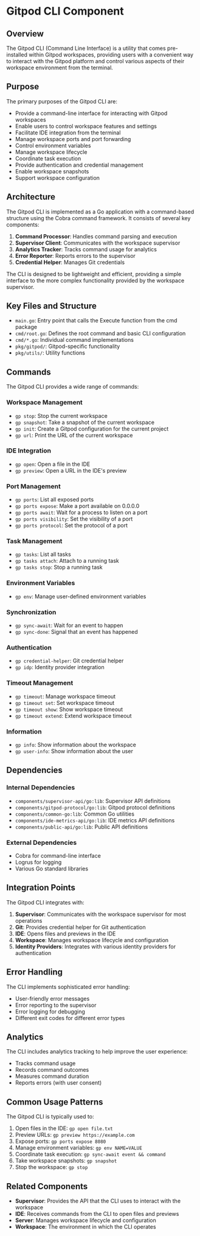 # Gitpod CLI Component

## Overview

The Gitpod CLI (Command Line Interface) is a utility that comes pre-installed within Gitpod workspaces, providing users with a convenient way to interact with the Gitpod platform and control various aspects of their workspace environment from the terminal.

## Purpose

The primary purposes of the Gitpod CLI are:
- Provide a command-line interface for interacting with Gitpod workspaces
- Enable users to control workspace features and settings
- Facilitate IDE integration from the terminal
- Manage workspace ports and port forwarding
- Control environment variables
- Manage workspace lifecycle
- Coordinate task execution
- Provide authentication and credential management
- Enable workspace snapshots
- Support workspace configuration

## Architecture

The Gitpod CLI is implemented as a Go application with a command-based structure using the Cobra command framework. It consists of several key components:

1. **Command Processor**: Handles command parsing and execution
2. **Supervisor Client**: Communicates with the workspace supervisor
3. **Analytics Tracker**: Tracks command usage for analytics
4. **Error Reporter**: Reports errors to the supervisor
5. **Credential Helper**: Manages Git credentials

The CLI is designed to be lightweight and efficient, providing a simple interface to the more complex functionality provided by the workspace supervisor.

## Key Files and Structure

- `main.go`: Entry point that calls the Execute function from the cmd package
- `cmd/root.go`: Defines the root command and basic CLI configuration
- `cmd/*.go`: Individual command implementations
- `pkg/gitpod/`: Gitpod-specific functionality
- `pkg/utils/`: Utility functions

## Commands

The Gitpod CLI provides a wide range of commands:

### Workspace Management
- `gp stop`: Stop the current workspace
- `gp snapshot`: Take a snapshot of the current workspace
- `gp init`: Create a Gitpod configuration for the current project
- `gp url`: Print the URL of the current workspace

### IDE Integration
- `gp open`: Open a file in the IDE
- `gp preview`: Open a URL in the IDE's preview

### Port Management
- `gp ports`: List all exposed ports
- `gp ports expose`: Make a port available on 0.0.0.0
- `gp ports await`: Wait for a process to listen on a port
- `gp ports visibility`: Set the visibility of a port
- `gp ports protocol`: Set the protocol of a port

### Task Management
- `gp tasks`: List all tasks
- `gp tasks attach`: Attach to a running task
- `gp tasks stop`: Stop a running task

### Environment Variables
- `gp env`: Manage user-defined environment variables

### Synchronization
- `gp sync-await`: Wait for an event to happen
- `gp sync-done`: Signal that an event has happened

### Authentication
- `gp credential-helper`: Git credential helper
- `gp idp`: Identity provider integration

### Timeout Management
- `gp timeout`: Manage workspace timeout
- `gp timeout set`: Set workspace timeout
- `gp timeout show`: Show workspace timeout
- `gp timeout extend`: Extend workspace timeout

### Information
- `gp info`: Show information about the workspace
- `gp user-info`: Show information about the user

## Dependencies

### Internal Dependencies
- `components/supervisor-api/go:lib`: Supervisor API definitions
- `components/gitpod-protocol/go:lib`: Gitpod protocol definitions
- `components/common-go:lib`: Common Go utilities
- `components/ide-metrics-api/go:lib`: IDE metrics API definitions
- `components/public-api/go:lib`: Public API definitions

### External Dependencies
- Cobra for command-line interface
- Logrus for logging
- Various Go standard libraries

## Integration Points

The Gitpod CLI integrates with:
1. **Supervisor**: Communicates with the workspace supervisor for most operations
2. **Git**: Provides credential helper for Git authentication
3. **IDE**: Opens files and previews in the IDE
4. **Workspace**: Manages workspace lifecycle and configuration
5. **Identity Providers**: Integrates with various identity providers for authentication

## Error Handling

The CLI implements sophisticated error handling:
- User-friendly error messages
- Error reporting to the supervisor
- Error logging for debugging
- Different exit codes for different error types

## Analytics

The CLI includes analytics tracking to help improve the user experience:
- Tracks command usage
- Records command outcomes
- Measures command duration
- Reports errors (with user consent)

## Common Usage Patterns

The Gitpod CLI is typically used to:
1. Open files in the IDE: `gp open file.txt`
2. Preview URLs: `gp preview https://example.com`
3. Expose ports: `gp ports expose 8080`
4. Manage environment variables: `gp env NAME=VALUE`
5. Coordinate task execution: `gp sync-await event && command`
6. Take workspace snapshots: `gp snapshot`
7. Stop the workspace: `gp stop`

## Related Components

- **Supervisor**: Provides the API that the CLI uses to interact with the workspace
- **IDE**: Receives commands from the CLI to open files and previews
- **Server**: Manages workspace lifecycle and configuration
- **Workspace**: The environment in which the CLI operates
